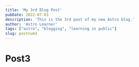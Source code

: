```yaml
---
title: 'My 3rd Blog Post'
pubDate: 2022-07-03
description: 'This is the 3rd post of my new Astro blog.'
author: 'Astro Learner'
tags: ["astro", "blogging", "learning in public"]
slug: postnum3
---
```

# Post3